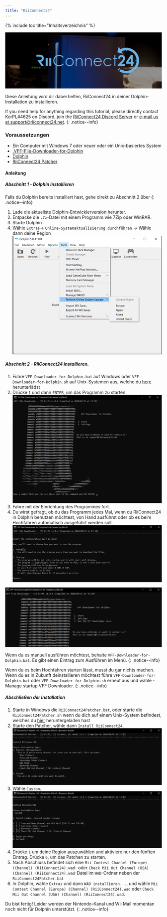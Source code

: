 ```yaml
---
title: "RiiConnect24"
---
```


{% include toc title="Inhaltsverzeichnis" %}

![RiiConnect24-Logo](/images/WiiRC24Logo.jpg)

Diese Anleitung wird dir dabei helfen, RiiConnect24 in deiner Dolphin-Installation zu installieren.

If you need help for anything regarding this tutorial, please directly contact KcrPL#4625 on Discord, join the [RiiConnect24 Discord Server](https://discord.gg/rc24) or [e-mail us at support@riiconnect24.net](mailto:support@riiconnect24.net).
{: .notice--info}

### Voraussetzungen
* Ein Computer mit Windows 7 oder neuer oder ein Unix-basiertes System
* [.VFF-File-Downloader-for-Dolphin](https://github.com/RiiConnect24/.VFF-File-Downloader-for-Dolphin/releases)
* [Dolphin](https://dolphin-emu.org/download/)
* [RiiConnect24 Patcher](https://github.com/RiiConnect24/RiiConnect24-Patcher/releases)

#### Anleitung

##### Abschnitt 1 - Dolphin installieren

Falls du Dolphin bereits installiert hast, gehe direkt zu Abschnitt 2 über
{: .notice--info}

1. Lade die aktuellste Dolphin-Entwicklerversion herunter.
2. Entpacke die `.7z`-Datei mit einem Programm wie 7Zip oder WinRAR.
3. Starte Dolphin
4. Wähle `Extras`-> `Online-Systemaktualisierung durchführen` -> Wähle dann deine Region ![Starte Online-System-Update](/images/Dolphin_RC24/1.jpg)

##### Abschnitt 2 - RiiConnect24 installieren.

1. Führe `VFF-Downloader-for-Dolphin.bat` auf Windows oder `VFF-Downloader-for-Dolphin.sh` auf Unix-Systemen aus, welche du [here](https://github.com/RiiConnect24/.VFF-File-Downloader-for-Dolphin/releases) herunterlädst
2. Drücke `1` und dann `ENTER`, um das Programm zu starten. ![Hauptmenü](/images/Dolphin_RC24/2.jpg)
3. Fahre mit der Einrichtung des Programmes fort.
4. Du wirst gefragt, ob du das Programm jedes Mal, wenn du RiiConnect24 in Dolphin benutzen möchtest, von Hand ausführst oder ob es beim Hochfahren automatisch ausgeführt werden soll. ![Choose how to boot the program](/images/Dolphin_RC24/3.jpg)

![Run once](/images/Dolphin_RC24/4.jpg)

Wenn du es manuell ausführen möchtest, behalte `VFF-Downloader-for-Dolphin.bat`. Es gibt einen Eintrag zum Ausführen im Menü.
{: .notice--info}

Wenn du es beim Hochfahren starten lässt, musst du gar nichts machen. Wenn du es in Zukunft deinstallieren möchtest führe `VFF-Downloader-for-Dolphin.bat` oder `VFF-Downloader-for-Dolphin.sh` erneut aus und wähle - Manage startup VFF Downloader.
{: .notice--info}

##### Abschließen der Installation

1. Starte in Windows die `RiiConnect24Patcher.bat`, oder starte die `RiiConnect24Patcher.sh` wenn du dich auf einem Unix-System befindest, welches du [hier](https://github.com/RiiConnect24/RiiConnect24-Patcher/releases) heruntergeladen hast
2. Starte den Patcher, wähle dann `Install RiiConnect24`. ![Select Custom](/images/Dolphin_RC24/5.jpg)
3. Wähle `Custom`. ![Select Check Mii Out Channel](/images/Dolphin_RC24/6.jpg)
4. Drücke `1` um deine Region auszuwählen und aktiviere nur den fünften Eintrag. Drücke `6`, um das Patchen zu starten.
5. Nach Abschluss befindet sich eine `Mii Contest Channel (Europe) (Channel) (RiiConnect24).wad`- oder `Check Mii Out Channel (USA) (Channel) (RiiConnect24).wad`-Datei im `WAD`-Ordner neben der `RiiConnect24Patcher.bat`
6. In Dolphin, wähle `Extras` und dann `WAD installieren...`, und wähle `Mii Contest Channel (Europe) (Channel) (RiiConnect24).wad` oder `Check Mii Out Channel (USA) (Channel) (RiiConnect24).wad`.

Du bist fertig! Leider werden der Nintendo-Kanal und Wii Mail momentan noch nicht für Dolphin unterstützt.
{: .notice--info}
